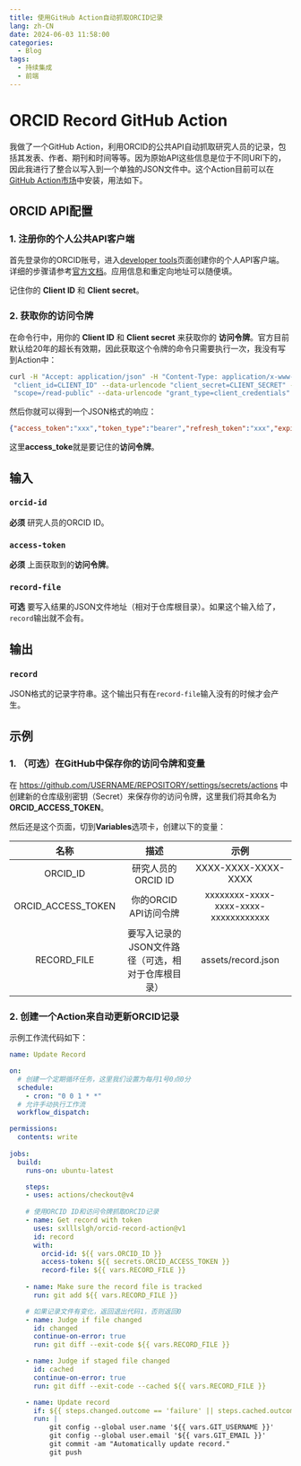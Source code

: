 ```yaml
---
title: 使用GitHub Action自动抓取ORCID记录
lang: zh-CN
date: 2024-06-03 11:58:00
categories:
  - Blog
tags:
  - 持续集成
  - 前端
---
```


# ORCID Record GitHub Action
我做了一个GitHub Action，利用ORCID的公共API自动抓取研究人员的记录，包括其发表、作者、期刊和时间等等。因为原始API这些信息是位于不同URI下的，因此我进行了整合以写入到一个单独的JSON文件中。这个Action目前可以在[GitHub Action市场](https://github.com/marketplace/actions/orcid-record-action)中安装，用法如下。

## ORCID API配置
### 1. 注册你的个人公共API客户端
首先登录你的ORCID账号，进入[developer tools](https://orcid.org/developer-tools)页面创建你的个人API客户端。详细的步骤请参考[官方文档](https://info.orcid.org/documentation/features/public-api)。应用信息和重定向地址可以随便填。

记住你的 __Client ID__ 和 __Client secret__。

### 2. 获取你的访问令牌
在命令行中，用你的 __Client ID__ 和 __Client secret__ 来获取你的 __访问令牌__。官方目前默认给20年的超长有效期，因此获取这个令牌的命令只需要执行一次，我没有写到Action中：
```bash
curl -H "Accept: application/json" -H "Content-Type: application/x-www-form-urlencoded" --data-urlencode
 "client_id=CLIENT_ID" --data-urlencode "client_secret=CLIENT_SECRET" --data-urlencode
 "scope=/read-public" --data-urlencode "grant_type=client_credentials" https://orcid.org/oauth/token
```
然后你就可以得到一个JSON格式的响应：
```json
{"access_token":"xxx","token_type":"bearer","refresh_token":"xxx","expires_in":631138518,"scope":"/read-public","orcid":null}
```
这里**access_toke**就是要记住的**访问令牌**。

## 输入
### `orcid-id`
**必须** 研究人员的ORCID ID。

### `access-token`
**必须** 上面获取到的**访问令牌**。

### `record-file`
**可选** 要写入结果的JSON文件地址（相对于仓库根目录）。如果这个输入给了，`record`输出就不会有。

## 输出
### `record`
JSON格式的记录字符串。这个输出只有在`record-file`输入没有的时候才会产生。

## 示例
### 1. （可选）在GitHub中保存你的访问令牌和变量
在 https://github.com/USERNAME/REPOSITORY/settings/secrets/actions 中创建新的仓库级别密钥（Secret）来保存你的访问令牌，这里我们将其命名为**ORCID_ACCESS_TOKEN**。

然后还是这个页面，切到**Variables**选项卡，创建以下的变量：

|         名称         |             描述              |                  示例                  |
|:------------------:|:---------------------------:|:------------------------------------:|
|      ORCID_ID      |        研究人员的ORCID ID        |         XXXX-XXXX-XXXX-XXXX          |
| ORCID_ACCESS_TOKEN |       你的ORCID API访问令牌       | xxxxxxxx-xxxx-xxxx-xxxx-xxxxxxxxxxxx |
|    RECORD_FILE     | 要写入记录的JSON文件路径（可选，相对于仓库根目录） |         assets/record.json           |

### 2. 创建一个Action来自动更新ORCID记录

示例工作流代码如下：
```yaml
name: Update Record

on:
  # 创建一个定期循环任务，这里我们设置为每月1号0点0分
  schedule:
    - cron: "0 0 1 * *"
  # 允许手动执行工作流
  workflow_dispatch:

permissions:
  contents: write
  
jobs:
  build:
    runs-on: ubuntu-latest

    steps:
    - uses: actions/checkout@v4
    
    # 使用ORCID ID和访问令牌抓取ORCID记录
    - name: Get record with token
      uses: sxlllslgh/orcid-record-action@v1
      id: record
      with:
        orcid-id: ${{ vars.ORCID_ID }}
        access-token: ${{ secrets.ORCID_ACCESS_TOKEN }}
        record-file: ${{ vars.RECORD_FILE }}
      
    - name: Make sure the record file is tracked
      run: git add ${{ vars.RECORD_FILE }}

    # 如果记录文件有变化，返回退出代码1，否则返回0
    - name: Judge if file changed
      id: changed
      continue-on-error: true
      run: git diff --exit-code ${{ vars.RECORD_FILE }}

    - name: Judge if staged file changed
      id: cached
      continue-on-error: true
      run: git diff --exit-code --cached ${{ vars.RECORD_FILE }}

    - name: Update record
      if: ${{ steps.changed.outcome == 'failure' || steps.cached.outcome == 'failure' }}
      run: |
          git config --global user.name '${{ vars.GIT_USERNAME }}'
          git config --global user.email '${{ vars.GIT_EMAIL }}'
          git commit -am "Automatically update record."
          git push
```
